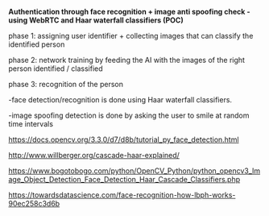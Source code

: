 **Authentication through face recognition + image anti spoofing check - using WebRTC and Haar waterfall classifiers (POC)**

phase 1:
assigning user identifier + collecting images
that can classify the identified person

phase 2:
network training by feeding the AI with the images of the right person
identified / classified

phase 3:
recognition of the person

-face detection/recognition is done using Haar waterfall classifiers.

-image spoofing detection is done by asking the user to smile at
random time intervals

https://docs.opencv.org/3.3.0/d7/d8b/tutorial_py_face_detection.html

http://www.willberger.org/cascade-haar-explained/

https://www.bogotobogo.com/python/OpenCV_Python/python_opencv3_Image_Object_Detection_Face_Detection_Haar_Cascade_Classifiers.php

https://towardsdatascience.com/face-recognition-how-lbph-works-90ec258c3d6b



